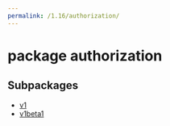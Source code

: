```yaml
---
permalink: /1.16/authorization/
---
```


# package authorization



## Subpackages

* [v1](authorization-v1.md)
* [v1beta1](authorization-v1beta1.md)